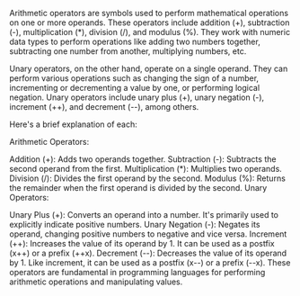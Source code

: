 Arithmetic operators are symbols used to perform mathematical operations on one or more operands. These operators include addition (+), subtraction (-), multiplication (*), division (/), and modulus (%). They work with numeric data types to perform operations like adding two numbers together, subtracting one number from another, multiplying numbers, etc.

Unary operators, on the other hand, operate on a single operand. They can perform various operations such as changing the sign of a number, incrementing or decrementing a value by one, or performing logical negation. Unary operators include unary plus (+), unary negation (-), increment (++), and decrement (--), among others.

Here's a brief explanation of each:

Arithmetic Operators:

Addition (+): Adds two operands together.
Subtraction (-): Subtracts the second operand from the first.
Multiplication (*): Multiplies two operands.
Division (/): Divides the first operand by the second.
Modulus (%): Returns the remainder when the first operand is divided by the second.
Unary Operators:

Unary Plus (+): Converts an operand into a number. It's primarily used to explicitly indicate positive numbers.
Unary Negation (-): Negates its operand, changing positive numbers to negative and vice versa.
Increment (++): Increases the value of its operand by 1. It can be used as a postfix (x++) or a prefix (++x).
Decrement (--): Decreases the value of its operand by 1. Like increment, it can be used as a postfix (x--) or a prefix (--x).
These operators are fundamental in programming languages for performing arithmetic operations and manipulating values.


